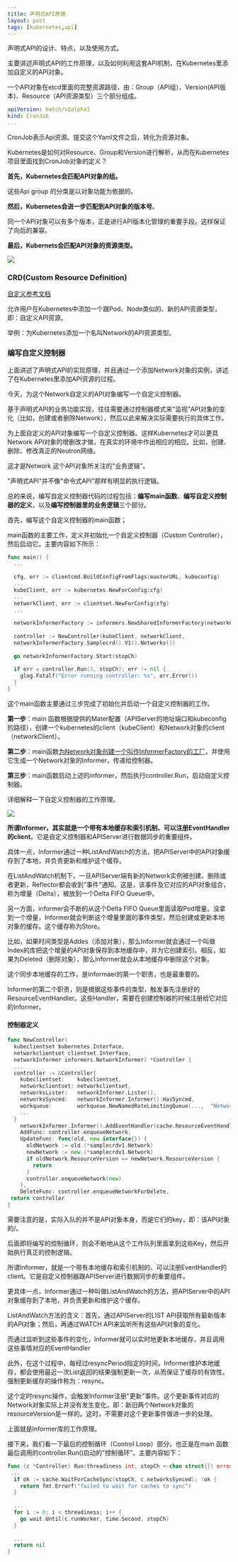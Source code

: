 ```yaml
---
title: 声明式API原理
layout: post
tags: [kubernetes,api]
---
```


声明式API的设计、特点，以及使用方式。

主要讲述声明式API的工作原理，以及如何利用这套API机制，在Kubernetes里添加自定义的API对象。



一个API对象在etcd里面的完整资源路径，由：Group（API组）、Version(API版本)、Resource（API资源类型）三个部分组成。

```yaml
apiVersion: batch/v2alpha1
kind: CronJob
...

```

CronJob表示Api资源。提交这个Yaml文件之后，转化为资源对象。



Kubernetes是如何对Resource、Group和Version进行解析，从而在Kubernetes项目里面找到CronJob对象的定义？

**首先，Kubernetes会匹配API对象的组。**

这些Api group 的分类是以对象功能为依据的。

**然后，Kubernetes会进一步匹配到API对象的版本号**。

同一个API对象可以有多个版本，正是进行API版本化管理的重要手段。这样保证了向后的兼容。

**最后，Kubernets会匹配API对象的资源类型。**

![](/Users/nali/songyintao/SongYintao.github.io/img/kubernetes-1.png)





### CRD(Custom Resource Definition)

[自定义参考文档](https://time.geekbang.org/column/article/41876)

允许用户在Kubernetes中添加一个跟Pod、Node类似的、新的API资源类型，即：自定义API资源。

举例：为Kubernetes添加一个名叫Network的API资源类型。



### 编写自定义控制器

上面讲述了声明式API的实现原理，并且通过一个添加Network对象的实例，讲述了在Kubernetes里添加API资源的过程。

今天，为这个Network自定义的API对象编写一个自定义控制器。

基于声明式API的业务功能实现，往往需要通过控制器模式来"监视"API对象的变化（比如，创建或者删除Network），然后以此来解决实际需要执行的具体工作。



为上面自定义的API对象编写一个自定义控制器。这样Kubernetes才可以更具Network API对象的增删改才做，在真实的环境中作出相应的相应。比如，创建、删除、修改真正的Neutron网络。

这才是Network 这个API对象所关注的"业务逻辑"。

"声明式API"并不像"命令式API"那样有明显的执行逻辑。

总的来说，编写自定义控制器代码的过程包括：**编写main函数**、**编写自定义控制器的定义**，以及**编写控制器里的业务逻辑**三个部分。

首先，编写这个自定义控制器的main函数；

main函数的主要工作，定义并初始化一个自定义控制器（Custom Controller），然后启动它。主要内容如下所示：

```go
func main() {
  ...
  
  cfg, err := clientcmd.BuildConfigFromFlags(masterURL, kubeconfig)
  ...
  kubeClient, err := kubernetes.NewForConfig(cfg)
  ...
  networkClient, err := clientset.NewForConfig(cfg)
  ...
  
  networkInformerFactory := informers.NewSharedInformerFactory(networkClient, ...)
  
  controller := NewController(kubeClient, networkClient,
  networkInformerFactory.Samplecrd().V1().Networks())
  
  go networkInformerFactory.Start(stopCh)
 
  if err = controller.Run(2, stopCh); err != nil {
    glog.Fatalf("Error running controller: %s", err.Error())
  }
}

```

这个main函数主要通过三步完成了初始化并启动一个自定义控制器的工作。

**第一步**：main 函数根据提供的Mater配置（APIServer的地址端口和kubeconfig的路径），创建一个kubernetes的client（kubeClient）和Network对象的client（networkClient）。

**第二步**：main函数<u>为Network对象创建一个叫作InformerFactory的工厂</u>，并使用它生成一个Network对象的Informer，传递给控制器。

**第三步**：main函数启动上述的informer，然后执行controller.Run，启动自定义控制器。



详细解释一下自定义控制器的工作原理。

![](/Users/nali/songyintao/SongYintao.github.io/img/kubernetes-2.png)



**所谓Informer，其实就是一个带有本地缓存和索引机制、可以注册EventHandler的client**。它是自定义控制器和APIServer进行数据同步的重要组件。

具体一点，Informer通过一种ListAndWatch的方法，把APIServer中的API对象缓存到了本地，并负责更新和维护这个缓存。

在ListAndWatch机制下，一旦APIServer端有新的Network实例被创建、删除或者更新，Reflector都会收到"事件"通知。这是，该事件及它对应的API对象组合，称为增量（Delta），被放到一个Delta FIFO Queue中。

另一方面，informer会不断的从这个Delta FIFO Queue里面读取Pod增量。没拿到一个增量，Informer就会判断这个增量里面的事件类型，然后创建或更新本地对象的缓存。这个缓存称为Store。

比如，如果时间类型是Addes（添加对象），那么Informer就会通过一个叫做Index的库把这个增量的API对象保存到本地缓存中，并为它创建索引。相反，如果为Deleted（删除对象），那么Informer就会从本地缓存中删除这个对象。

这个同步本地缓存的工作，是Informaer的第一个职责，也是最重要的。

Informer的第二个职责，则是根据这些事件的类型，触发事先注册好的ResourceEventHandler。这些Handler，需要在创建控制器的时候注册给它对应的Informer。

#### 控制器定义

```go
func NewController(
  kubeclientset kubernetes.Interface,
  networkclientset clientset.Interface,
  networkInformer informers.NetworkInformer) *Controller {
  ...
  controller := &Controller{
    kubeclientset:    kubeclientset,
    networkclientset: networkclientset,
    networksLister:   networkInformer.Lister(),
    networksSynced:   networkInformer.Informer().HasSynced,
    workqueue:        workqueue.NewNamedRateLimitingQueue(...,  "Networks"),
    ...
  }
    networkInformer.Informer().AddEventHandler(cache.ResourceEventHandlerFuncs{
    AddFunc: controller.enqueueNetwork,
    UpdateFunc: func(old, new interface{}) {
      oldNetwork := old.(*samplecrdv1.Network)
      newNetwork := new.(*samplecrdv1.Network)
      if oldNetwork.ResourceVersion == newNetwork.ResourceVersion {
        return
      }
      controller.enqueueNetwork(new)
    },
    DeleteFunc: controller.enqueueNetworkForDelete,
 return controller
}

```

需要注意的是，实际入队的并不是API对象本身，而是它们的key，即：该API对象的<namespace>/<name>。

后面即将编写的控制循环，则会不断地从这个工作队列里面拿到这些Key，然后开始执行真正的控制逻辑。

所谓Informer，就是一个带有本地缓存和索引机制的、可以注册EventHandler的client。它是自定义控制器跟APIServer进行数据同步的重要组件。

更具体一点，Informer通过一种叫做ListAndWatch的方法，把APIServer中的API对象缓存到了本地，并负责更新和维护这个缓存。

ListAndWatch方法的含义：首先，通过APIServer的LIST API获取所有最新版本的API对象；然后，再通过WATCH API来监听所有这些API对象的变化。

而通过监听到这些事件的变化，Informer就可以实时地更新本地缓存，并且调用这些事情对应的EventHandler

此外，在这个过程中，每经过resyncPeriod指定的时间，Informer维护本地缓存，都会使用最近一次List返回的结果强制更新一次，从而保证了缓存的有效性。强制更新缓存的操作称为：resync。

这个定时resync操作，会触发Informer注册"更新"事件。这个更新事件对应的Network对象实际上并没有发生变化，即：新旧两个Network对象的resourceVersion是一样的。这时，不需要对这个更新事件做进一步的处理。

上面就是Informer库的工作原理。



接下来，我们看一下最后的控制循环（Control Loop）部分，也正是在main 函数最后调用的controller.Run()启动的"控制循环"。主要内容如下：

```go
func (c *Controller) Run(threadiness int, stopCh <-chan struct{}) error {
 ...
  if ok := cache.WaitForCacheSync(stopCh, c.networksSynced); !ok {
    return fmt.Errorf("failed to wait for caches to sync")
  }
  
  ...
  for i := 0; i < threadiness; i++ {
    go wait.Until(c.runWorker, time.Second, stopCh)
  }
  
  ...
  return nil
}

```



































